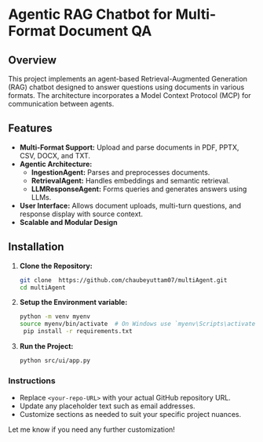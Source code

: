 # Agentic RAG Chatbot for Multi-Format Document QA

## Overview

This project implements an agent-based Retrieval-Augmented Generation (RAG) chatbot designed to answer questions using documents in various formats. The architecture incorporates a Model Context Protocol (MCP) for communication between agents.

## Features

- **Multi-Format Support:** Upload and parse documents in PDF, PPTX, CSV, DOCX, and TXT.
- **Agentic Architecture:**
  - **IngestionAgent:** Parses and preprocesses documents.
  - **RetrievalAgent:** Handles embeddings and semantic retrieval.
  - **LLMResponseAgent:** Forms queries and generates answers using LLMs.
- **User Interface:** Allows document uploads, multi-turn questions, and response display with source context.
- **Scalable and Modular Design**

## Installation

1. **Clone the Repository:**

   ```bash
   git clone  https://github.com/chaubeyuttam07/multiAgent.git
   cd multiAgent
   ```
2. **Setup the Environment variable:**

   ```bash
   python -m venv myenv
   source myenv/bin/activate  # On Windows use `myenv\Scripts\activate`
    pip install -r requirements.txt
   ```
3. **Run the Project:**

   ```bash
   python src/ui/app.py
   ```

### Instructions

- Replace `<your-repo-URL>` with your actual GitHub repository URL.
- Update any placeholder text such as email addresses.
- Customize sections as needed to suit your specific project nuances.

Let me know if you need any further customization!

